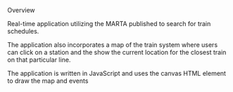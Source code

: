 Overview 

Real-time application utilizing the MARTA published to search for train schedules.

The application also incorporates a map of the train system where users can click on a station
and the show the current location for the closest train on that particular line.

The application is written in JavaScript and uses the canvas HTML element to draw the map and events
